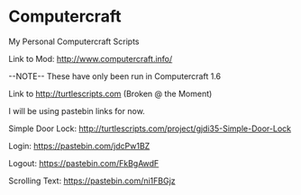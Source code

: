 # Computercraft
My Personal Computercraft Scripts

Link to Mod: http://www.computercraft.info/

--NOTE-- These have only been run in Computercraft 1.6

Link to http://turtlescripts.com (Broken @ the Moment)

I will be using pastebin links for now.

Simple Door Lock: http://turtlescripts.com/project/gjdi35-Simple-Door-Lock

Login: https://pastebin.com/jdcPw1BZ

Logout: https://pastebin.com/FkBgAwdF

Scrolling Text: https://pastebin.com/ni1FBGjz
